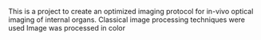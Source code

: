 This is a project to create an optimized imaging protocol for in-vivo optical imaging of internal organs.
Classical image processing techniques were used
Image was processed in color 
